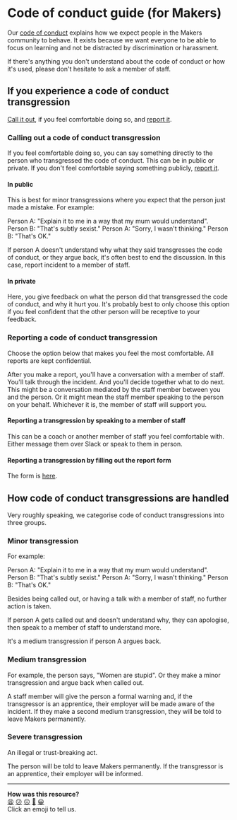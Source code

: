 # Code of conduct guide (for Makers)

Our [code of conduct](http://www.makersacademy.com/code-of-conduct) explains how we expect people in the Makers community to behave.  It exists because we want everyone to be able to focus on learning and not be distracted by discrimination or harassment.

If there's anything you don't understand about the code of conduct or how it's used, please don't hesitate to ask a member of staff.

## If you experience a code of conduct transgression

[Call it out](#calling-out-a-code-of-conduct-transgression), if you feel comfortable doing so, and [report it](#reporting-a-code-of-conduct-transgression).

### Calling out a code of conduct transgression

If you feel comfortable doing so, you can say something directly to the person who transgressed the code of conduct.  This can be in public or private.  If you don't feel comfortable saying something publicly, [report it](#reporting-a-code-of-conduct-transgression).

#### In public

This is best for minor transgressions where you expect that the person just made a mistake.  For example:

Person A: "Explain it to me in a way that my mum would understand". Person B: "That's subtly sexist." Person A: "Sorry, I wasn't thinking." Person B: "That's OK."

If person A doesn't understand why what they said transgresses the code of conduct, or they argue back, it's often best to end the discussion.  In this case, report incident to a member of staff.

#### In private

Here, you give feedback on what the person did that transgressed the code of conduct, and why it hurt you.  It's probably best to only choose this option if you feel confident that the other person will be receptive to your feedback.

### Reporting a code of conduct transgression

Choose the option below that makes you feel the most comfortable.  All reports are kept confidential.

After you make a report, you'll have a conversation with a member of staff.  You'll talk through the incident.  And you'll decide together what to do next.  This might be a conversation mediated by the staff member between you and the person.  Or it might mean the staff member speaking to the person on your behalf.  Whichever it is, the member of staff will support you.

#### Reporting a transgression by speaking to a member of staff

This can be a coach or another member of staff you feel comfortable with.  Either message them over Slack or speak to them in person.

#### Reporting a transgression by filling out the report form

The form is [here](https://makersacademy.typeform.com/to/obuvVk).

## How code of conduct transgressions are handled

Very roughly speaking, we categorise code of conduct transgressions into three groups.

### Minor transgression

For example:

Person A: "Explain it to me in a way that my mum would understand". Person B: "That's subtly sexist." Person A: "Sorry, I wasn't thinking." Person B: "That's OK."

Besides being called out, or having a talk with a member of staff, no further action is taken.

If person A gets called out and doesn't understand why, they can apologise, then speak to a member of staff to understand more.

It's a medium transgression if person A argues back.

### Medium transgression

For example, the person says, "Women are stupid".  Or they make a minor transgression and argue back when called out.

A staff member will give the person a formal warning and, if the transgressor is an apprentice, their employer will be made aware of the incident.  If they make a second medium transgression, they will be told to leave Makers permanently.

### Severe transgression

An illegal or trust-breaking act.

The person will be told to leave Makers permanently.  If the transgressor is an apprentice, their employer will be informed.

<!-- BEGIN GENERATED SECTION DO NOT EDIT -->

---

**How was this resource?**  
[😫](https://airtable.com/shrUJ3t7KLMqVRFKR?prefill_Repository=course&prefill_File=code_of_conduct_guide.md&prefill_Sentiment=😫) [😕](https://airtable.com/shrUJ3t7KLMqVRFKR?prefill_Repository=course&prefill_File=code_of_conduct_guide.md&prefill_Sentiment=😕) [😐](https://airtable.com/shrUJ3t7KLMqVRFKR?prefill_Repository=course&prefill_File=code_of_conduct_guide.md&prefill_Sentiment=😐) [🙂](https://airtable.com/shrUJ3t7KLMqVRFKR?prefill_Repository=course&prefill_File=code_of_conduct_guide.md&prefill_Sentiment=🙂) [😀](https://airtable.com/shrUJ3t7KLMqVRFKR?prefill_Repository=course&prefill_File=code_of_conduct_guide.md&prefill_Sentiment=😀)  
Click an emoji to tell us.

<!-- END GENERATED SECTION DO NOT EDIT -->
